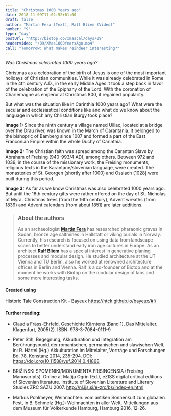 ```yaml
---
title: "Christmas 1000 Years ago"
date: 2018-11-09T17:02:52+01:00
draft: false
author: "Martin Fera (Text), Ralf Bliem (Video)"
number: "9"
type: "day"
postUrl: "http://biotop.co/xmascal/days/09"
headervideo: "/09/XMas1000YearsAgo.mp4"
call: "Tomorrow: What makes reindeer interesting?"
---
```

*Was Christmas celebrated 1000 years ago?*

Christmas as a celebration of the birth of Jesus is one of the most important holidays of Christian communities. While it was already celebrated in Rome in the 4th century A.D., in the early Middle Ages it took a step back in favor of the celebration of the Epiphany of the Lord. With the coronation of Charlemagne as emperor at Christmas 800, it regained popularity.

But what was the situation like in Carinthia 1000 years ago? What were the secular and ecclesiastical conditions like and what do we know about the language in which any Christian liturgy took place?

**Image 1:** Since the ninth century a village named Uillac, located at a bridge over the Drau river, was known in the March of Carantania. It belonged to the bishopric of Bamberg since 1007 and formed a part of the East Franconian Empire within the whole Duchy of Carinthia.

**Image 2:** The Christian faith was spread among the Carantan Slavs by Abraham of Freising (940-993/4 AD), among others. Between 972 and 1039, in the course of the missionary work, the Freising monuments, religious texts in the Karantane/slovenian language, were created. The monasteries of St. Georgen (shortly after 1000) and Ossiach (1028) were built during this period.

**Image 3:** As far as we know Christmas was also celebrated 1000 years ago. But until the 16th century gifts were rather offered on the day of St. Nicholas of Myra. Christmas trees (from the 16th century), Advent wreaths (from 1839) and Advent calendars (from about 1851) are later additions.

> ### About the authors
> As an archaeologist **[Martin Fera](http://biotop.co/en/person/martin-fera/)** has researched pharaonic graves in Sudan, bronze age saltmines in Hallstatt or viking burials in Norway. Currently, his research is focused on using data from landscape scans to better understand early iron age cultures in Europe.
> As an architect **[Ralf Bliem](http://biotop.co/en/person/ralf-bliem/)** has a special interest in generative planing processes and modular design. He studied architecture at the UT Vienna and TU Berlin, also he worked at renowned architecture offices in Berlin and Vienna. Ralf is a co-founder of Biotop and at the moment he works with Biotop on the modular design of labs and some more interesting tasks.

<!--more-->
#### Created using
Historic Tale Construction Kit - Bayeux
https://htck.github.io/bayeux/#!/

#### Further reading:
- Claudia Fräss-Ehrfeld, Geschichte Kärntens (Band 1), Das Mittelalter. Klagenfurt, 2005(2). ISBN: 978-3-7084-0111-9

- Peter Stih, Begegnung, Akkulturation und Integration am Berührungspunkt der romanischen, germanischen und slawischen Welt, in: R. Härtel (Hg.)
Akkulturation im Mittelalter, Vorträge und Forschungen Bd. 78, Konstanz 2014, 235-294.
DOI: https://doi.org/10.11588/vuf.2014.0.41868

- BRIŽINSKI SPOMENIKI/MONUMENTA FRISINGENSIA (Freising Manuscripts). Online at Matija Ogrin (Ed.), eZISS digital critical editions of Slovenian literature. Institute of Slovenian Literature and Literary Studies ZRC SAZU 2007.
http://nl.ijs.si/e-zrc/bs/index-en.html

- Markus Pohlmeyer, Weihnachten: vom antiken Sonnenkult zum globalen Fest, in B. Schmelz (Hg.): Weihnachten in aller Welt, Mitteilungen aus dem Museum für Völkerkunde Hamburg, Hamburg 2016, 12-26.
